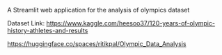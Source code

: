 A Streamlit web application for the analysis of olympics dataset

Dataset Link: https://www.kaggle.com/heesoo37/120-years-of-olympic-history-athletes-and-results

https://huggingface.co/spaces/ritikpal/Olympic_Data_Analysis
